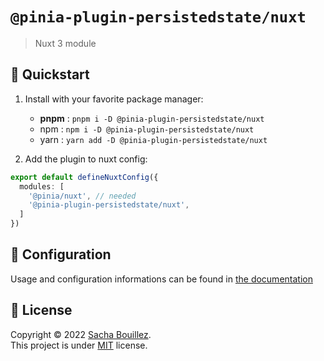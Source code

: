 # `@pinia-plugin-persistedstate/nuxt`

> Nuxt 3 module

## 🚀 Quickstart

1. Install with your favorite package manager:
   - **pnpm** : `pnpm i -D @pinia-plugin-persistedstate/nuxt`
   - npm : `npm i -D @pinia-plugin-persistedstate/nuxt`
   - yarn : `yarn add -D @pinia-plugin-persistedstate/nuxt`

2. Add the plugin to nuxt config:
```ts
export default defineNuxtConfig({
  modules: [
    '@pinia/nuxt', // needed
    '@pinia-plugin-persistedstate/nuxt',
  ]
})
```


## 🔧 Configuration

Usage and configuration informations can be found in [the documentation](https://prazdevs.github.io/pinia-plugin-persistedstate/frameworks/nuxt-3.html)


## 📝 License

Copyright © 2022 [Sacha Bouillez](https://github.com/prazdevs).  
This project is under [MIT](https://github.com/prazdevs/pinia-plugin-persistedstate/blob/main/LICENSE) license.
